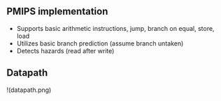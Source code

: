 ## PMIPS implementation 
- Supports basic arithmetic instructions, jump, branch on equal, store, load
- Utilizes basic branch prediction (assume branch untaken)
- Detects hazards (read after write)

## Datapath
!(datapath.png)